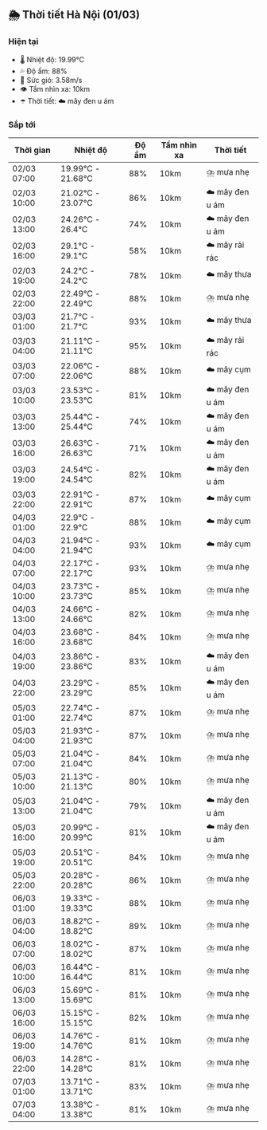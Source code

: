 ## 🌦️ Thời tiết Hà Nội (01/03)

### Hiện tại

- 🌡️ Nhiệt độ: 19.99℃
- 💦 Độ ẩm: 88%
- 💨 Sức gió: 3.58m/s
- 👁️ Tầm nhìn xa: 10km
- ☂️ Thời tiết: ☁️ mây đen u ám

### Sắp tới

| Thời gian | Nhiệt độ | Độ ẩm | Tầm nhìn xa | Thời tiết |
| --- | --- | --- | --- | --- |
| 02/03 07:00 | 19.99℃ - 21.68℃ | 88% | 10km | ⛈️ mưa nhẹ |
| 02/03 10:00 | 21.02℃ - 23.07℃ | 86% | 10km | ☁️ mây đen u ám |
| 02/03 13:00 | 24.26℃ - 26.4℃ | 74% | 10km | ☁️ mây đen u ám |
| 02/03 16:00 | 29.1℃ - 29.1℃ | 58% | 10km | ☁️ mây rải rác |
| 02/03 19:00 | 24.2℃ - 24.2℃ | 78% | 10km | ☁️ mây thưa |
| 02/03 22:00 | 22.49℃ - 22.49℃ | 88% | 10km | ⛈️ mưa nhẹ |
| 03/03 01:00 | 21.7℃ - 21.7℃ | 93% | 10km | ☁️ mây thưa |
| 03/03 04:00 | 21.11℃ - 21.11℃ | 95% | 10km | ☁️ mây rải rác |
| 03/03 07:00 | 22.06℃ - 22.06℃ | 88% | 10km | ☁️ mây cụm |
| 03/03 10:00 | 23.53℃ - 23.53℃ | 81% | 10km | ☁️ mây đen u ám |
| 03/03 13:00 | 25.44℃ - 25.44℃ | 74% | 10km | ☁️ mây đen u ám |
| 03/03 16:00 | 26.63℃ - 26.63℃ | 71% | 10km | ☁️ mây đen u ám |
| 03/03 19:00 | 24.54℃ - 24.54℃ | 82% | 10km | ☁️ mây đen u ám |
| 03/03 22:00 | 22.91℃ - 22.91℃ | 87% | 10km | ☁️ mây cụm |
| 04/03 01:00 | 22.9℃ - 22.9℃ | 88% | 10km | ☁️ mây cụm |
| 04/03 04:00 | 21.94℃ - 21.94℃ | 93% | 10km | ☁️ mây cụm |
| 04/03 07:00 | 22.17℃ - 22.17℃ | 93% | 10km | ⛈️ mưa nhẹ |
| 04/03 10:00 | 23.73℃ - 23.73℃ | 85% | 10km | ⛈️ mưa nhẹ |
| 04/03 13:00 | 24.66℃ - 24.66℃ | 82% | 10km | ⛈️ mưa nhẹ |
| 04/03 16:00 | 23.68℃ - 23.68℃ | 84% | 10km | ⛈️ mưa nhẹ |
| 04/03 19:00 | 23.86℃ - 23.86℃ | 83% | 10km | ☁️ mây đen u ám |
| 04/03 22:00 | 23.29℃ - 23.29℃ | 85% | 10km | ☁️ mây đen u ám |
| 05/03 01:00 | 22.74℃ - 22.74℃ | 87% | 10km | ⛈️ mưa nhẹ |
| 05/03 04:00 | 21.93℃ - 21.93℃ | 87% | 10km | ⛈️ mưa nhẹ |
| 05/03 07:00 | 21.04℃ - 21.04℃ | 84% | 10km | ⛈️ mưa nhẹ |
| 05/03 10:00 | 21.13℃ - 21.13℃ | 80% | 10km | ⛈️ mưa nhẹ |
| 05/03 13:00 | 21.04℃ - 21.04℃ | 79% | 10km | ☁️ mây đen u ám |
| 05/03 16:00 | 20.99℃ - 20.99℃ | 81% | 10km | ☁️ mây đen u ám |
| 05/03 19:00 | 20.51℃ - 20.51℃ | 84% | 10km | ⛈️ mưa nhẹ |
| 05/03 22:00 | 20.28℃ - 20.28℃ | 86% | 10km | ⛈️ mưa nhẹ |
| 06/03 01:00 | 19.33℃ - 19.33℃ | 88% | 10km | ⛈️ mưa nhẹ |
| 06/03 04:00 | 18.82℃ - 18.82℃ | 89% | 10km | ⛈️ mưa nhẹ |
| 06/03 07:00 | 18.02℃ - 18.02℃ | 87% | 10km | ⛈️ mưa nhẹ |
| 06/03 10:00 | 16.44℃ - 16.44℃ | 81% | 10km | ⛈️ mưa nhẹ |
| 06/03 13:00 | 15.69℃ - 15.69℃ | 81% | 10km | ⛈️ mưa nhẹ |
| 06/03 16:00 | 15.15℃ - 15.15℃ | 82% | 10km | ⛈️ mưa nhẹ |
| 06/03 19:00 | 14.76℃ - 14.76℃ | 81% | 10km | ⛈️ mưa nhẹ |
| 06/03 22:00 | 14.28℃ - 14.28℃ | 81% | 10km | ⛈️ mưa nhẹ |
| 07/03 01:00 | 13.71℃ - 13.71℃ | 83% | 10km | ⛈️ mưa nhẹ |
| 07/03 04:00 | 13.38℃ - 13.38℃ | 81% | 10km | ⛈️ mưa nhẹ |

